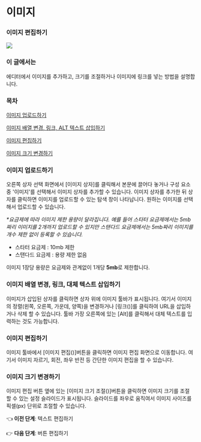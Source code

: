 # 이미지

### 이미지 편집하기

![](https://help.stibee.com/system/photos/6460050045327/notion\_logo\_rr.png)

### 이 글에서는

에디터에서 이미지를 추가하고, 크기를 조절하거나 이미지에 링크를 넣는 방법을 설명합니다.

### 목차

[이미지 업로드하기](broken-reference)

[이미지 배열 변경, 링크, ALT 텍스트 삽입하기](broken-reference)

[이미지 편집하기](broken-reference)

[이미지 크기 변경하기](broken-reference)

### 이미지 업로드하기 <a href="#h_01ggs6kwt85pwrr5tka6f34mgr" id="h_01ggs6kwt85pwrr5tka6f34mgr"></a>

오른쪽 상자 선택 화면에서 \[이미지 상자]를 클릭해서 본문에 끌어다 놓거나 구성 요소 중 '이미지'를 선택해서 이미지 상자를 추가할 수 있습니다. 이미지 상자를 추가한 뒤 상자를 클릭하면 이미지를 업로드할 수 있는 탐색 창이 나타납니다. 원하는 이미지를 선택해서 업로드할 수 있습니다.

_\*요금제에 따라 이미지 제한 용량이 달라집니다. 예를 들어 스타터 요금제에서는 5mb짜리 이미지를 2개까지 업로드할 수 있지만 스탠다드 요금제에서는 5mb짜리 이미지를 개수 제한 없이 등록할 수 있습니다._

* 스타터 요금제 : 10mb 제한
* 스탠다드 요금제 : 용량 제한 없음

이미지 1장당 용량은 요금제와 관계없이 1개당 **5mb**로 제한합니다.

### 이미지 배열 변경, 링크, 대체 텍스트 삽입하기 <a href="#h_01ggs6m182ehrnz68thz9gjfwp" id="h_01ggs6m182ehrnz68thz9gjfwp"></a>

이미지가 삽입된 상자를 클릭하면 상자 위에 이미지 툴바가 표시됩니다. 여기서 이미지의 정렬(왼쪽, 오른쪽, 가운데, 양쪽)을 변경하거나 \[링크()]를 클릭하여 URL을 삽입하거나 삭제 할 수 있습니다. 툴바 가장 오른쪽에 있는 \[Alt]를 클릭해서 대체 텍스트를 입력하는 것도 가능합니다.



### 이미지 편집하기 <a href="#h_01ggs6m5jy3tvtsvjtp8nxe66e" id="h_01ggs6m5jy3tvtsvjtp8nxe66e"></a>

이미지 툴바에서 \[이미지 편집()]버튼을 클릭하면 이미지 편집 화면으로 이동합니다. 여기서 이미지 자르기, 회전, 좌우 반전 등 간단한 이미지 편집을 할 수 있습니다.

### 이미지 크기 변경하기 <a href="#h_01ggs6m9zsvgrh7smtf4ehfaen" id="h_01ggs6m9zsvgrh7smtf4ehfaen"></a>

이미지 편집 버튼 옆에 있는 \[이미지 크기 조절()]버튼을 클릭하면 이미지 크기를 조절 할 수 있는 설정 슬라이드가 표시됩니다. 슬라이드를 좌우로 움직여서 이미지 사이즈를 픽셀(px) 단위로 조절할 수 있습니다.

👈 **이전 단계**: 텍스트 편집하기

👉 **다음 단계**: 버튼 편집하기

